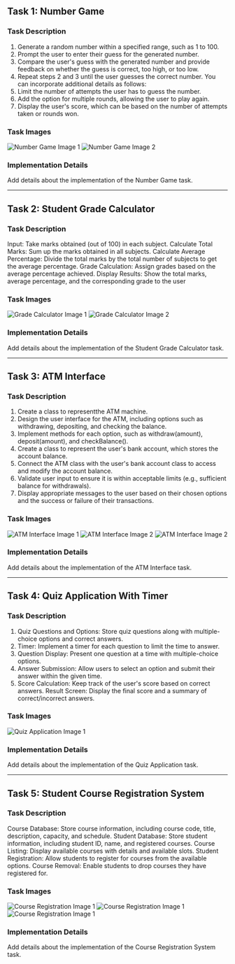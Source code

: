 
## Task 1: Number Game

### Task Description

1. Generate a random number within a specified range, such as 1 to 100.
2. Prompt the user to enter their guess for the generated number.
3. Compare the user's guess with the generated number and provide feedback on whether the guess is correct, too high, or too low.
4. Repeat steps 2 and 3 until the user guesses the correct number. You can incorporate additional details as follows:
5. Limit the number of attempts the user has to guess the number.
6. Add the option for multiple rounds, allowing the user to play again.
7. Display the user's score, which can be based on the number of attempts taken or rounds won.

### Task Images

![Number Game Image 1](https://github.com/Pankaj-Bind/codesoft/blob/main/Task%201%20Number%20Game/output1.png)
![Number Game Image 2](https://github.com/Pankaj-Bind/codesoft/blob/main/Task%201%20Number%20Game/output2.png)

### Implementation Details

Add details about the implementation of the Number Game task.

---

## Task 2: Student Grade Calculator

### Task Description

Input: Take marks obtained (out of 100) in each subject.
Calculate Total Marks: Sum up the marks obtained in all subjects.
Calculate Average Percentage: Divide the total marks by the total number of subjects to get the
average percentage.
Grade Calculation: Assign grades based on the average percentage achieved.
Display Results: Show the total marks, average percentage, and the corresponding grade to the user

### Task Images

![Grade Calculator Image 1](https://github.com/Pankaj-Bind/codesoft/blob/main/Task%202%20Student%20Grade%20Calculator/output1.png)
![Grade Calculator Image 2](https://github.com/Pankaj-Bind/codesoft/blob/main/Task%202%20Student%20Grade%20Calculator/output2.png)

### Implementation Details

Add details about the implementation of the Student Grade Calculator task.

---

## Task 3: ATM Interface

### Task Description

1. Create a class to representthe ATM machine.
2. Design the user interface for the ATM, including options such as withdrawing, depositing, and checking the balance.
3. Implement methods for each option, such as withdraw(amount), deposit(amount), and checkBalance().
4. Create a class to represent the user's bank account, which stores the account balance.
5. Connect the ATM class with the user's bank account class to access and modify the account balance.
6. Validate user input to ensure it is within acceptable limits (e.g., sufficient balance for withdrawals).
7. Display appropriate messages to the user based on their chosen options and the success or failure of their transactions.

### Task Images

![ATM Interface Image 1](https://github.com/Pankaj-Bind/codesoft/blob/main/Task%203%20ATM%20Interface/output1.png)
![ATM Interface Image 2](https://github.com/Pankaj-Bind/codesoft/blob/main/Task%203%20ATM%20Interface/output2.png)
![ATM Interface Image 2](https://github.com/Pankaj-Bind/codesoft/blob/main/Task%203%20ATM%20Interface/output3.png)

### Implementation Details

Add details about the implementation of the ATM Interface task.

---

## Task 4: Quiz Application With Timer

### Task Description

1. Quiz Questions and Options: Store quiz questions along with multiple-choice options and correct answers.
2. Timer: Implement a timer for each question to limit the time to answer.
3. Question Display: Present one question at a time with multiple-choice options.
4. Answer Submission: Allow users to select an option and submit their answer within the given time.
5. Score Calculation: Keep track of the user's score based on correct answers.
Result Screen: Display the final score and a summary of correct/incorrect answers.

### Task Images

![Quiz Application Image 1](https://github.com/Pankaj-Bind/codesoft/blob/main/Task%204%20Quiz%20Application%20With%20Timer/output1.png)

### Implementation Details

Add details about the implementation of the Quiz Application task.

---

## Task 5: Student Course Registration System

### Task Description

Course Database: Store course information, including course code, title, description, capacity, and schedule.
Student Database: Store student information, including student ID, name, and registered courses.
Course Listing: Display available courses with details and available slots. Student Registration: Allow students to register for courses from the available options.
Course Removal: Enable students to drop courses they have registered for.

### Task Images

![Course Registration Image 1](https://github.com/Pankaj-Bind/codesoft/blob/main/Task%205%20Student%20Course%20Registration%20System/output1.png)
![Course Registration Image 1](https://github.com/Pankaj-Bind/codesoft/blob/main/Task%205%20Student%20Course%20Registration%20System/output2.png)
![Course Registration Image 1](https://github.com/Pankaj-Bind/codesoft/blob/main/Task%205%20Student%20Course%20Registration%20System/output3.png)

### Implementation Details

Add details about the implementation of the Course Registration System task.
